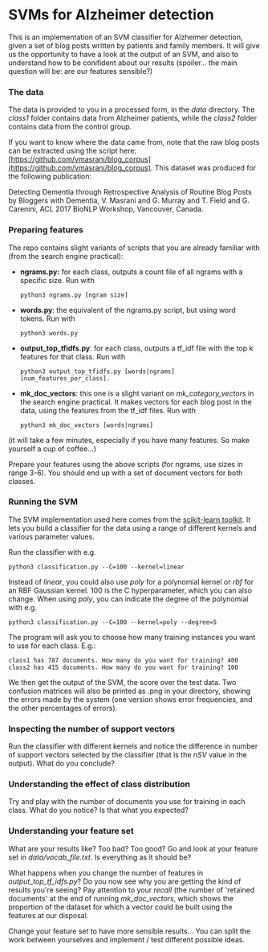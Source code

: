 # SVMs for Alzheimer detection

This is an implementation of an SVM classifier for Alzheimer detection, given a set of blog posts written by patients and family members. It will give us the opportunity to have a look at the output of an SVM, and also to understand how to be conifident about our results (spoiler... the main question will be: are our features sensible?)

### The data

The data is provided to you in a processed form, in the *data* directory. The *class1* folder contains data from Alzheimer patients, while the *class2* folder contains data from the control group. 

If you want to know where the data came from, note that the raw blog posts can be extracted using the script here: [https://github.com/vmasrani/blog_corpus](https://github.com/vmasrani/blog_corpus). This dataset was produced for the following publication:

Detecting Dementia through Retrospective Analysis of Routine Blog Posts by Bloggers with Dementia,
V. Masrani and G. Murray and T. Field and G. Carenini, ACL 2017 BioNLP Workshop, Vancouver, Canada.


### Preparing features

The repo contains slight variants of scripts that you are already familiar with (from the search engine practical):

* **ngrams.py:** for each class, outputs a count file of all ngrams with a specific size. Run with 

      python3 ngrams.py [ngram size]

* **words.py**: the equivalent of the ngrams.py script, but using word tokens. Run with

      python3 words.py

* **output_top_tfidfs.py**: for each class, outputs a tf\_idf file with the top k features for that class. Run with 

      python3 output_top_tfidfs.py [words|ngrams] [num_features_per_class].

* **mk_doc_vectors**: this one is a slight variant on *mk_category_vectors* in the search engine practical. It makes vectors for each blog post in the data, using the features from the tf\_idf files. Run with 

      python3 mk_doc_vectors [words|ngrams]

(it will take a few minutes, especially if you have many features. So make yourself a cup of coffee...)

Prepare your features using the above scripts (for ngrams, use sizes in range 3-6). You should end up with a set of document vectors for both classes.


### Running the SVM

The SVM implementation used here comes from the [scikit-learn toolkit](http://scikit-learn.org/stable/modules/generated/sklearn.svm.SVC.html#sklearn.svm.SVC). It lets you build a classifier for the data using a range of different kernels and various parameter values.

Run the classifier with e.g.

    python3 classification.py --C=100 --kernel=linear

Instead of *linear*, you could also use *poly* for a polynomial kernel or *rbf* for an RBF Gaussian kernel. 100 is the C hyperparameter, which you can also change. When using *poly*, you can indicate the degree of the polynomial with e.g.

    python3 classification.py --C=100 --kernel=poly --degree=5

The program will ask you to choose how many training instances you want to use for each class. E.g.:

    class1 has 787 documents. How many do you want for training? 400
    class2 has 415 documents. How many do you want for training? 100

We then get the output of the SVM, the score over the test data. Two confusion matrices will also be printed as .png in your directory, showing the errors made by the system (one version shows error frequencies, and the other percentages of errors).




### Inspecting the number of support vectors

Run the classifier with different kernels and notice the difference in number of support vectors selected by the classifier (that is the *nSV* value in the output). What do you conclude?


### Understanding the effect of class distribution

Try and play with the number of documents you use for training in each class. What do you notice? Is that what you expected?


### Understanding your feature set

What are your results like? Too bad? Too good? Go and look at your feature set in *data/vocab_file.txt*. Is everything as it should be? 

What happens when you change the number of features in *output\_top\_tf\_idfs.py*? Do you now see why you are getting the kind of results you're seeing? Pay attention to your *recall* (the number of 'retained documents' at the end of running *mk_doc_vectors*, which shows the proportion of the dataset for which a vector could be built using the features at our disposal.

Change your feature set to have more sensible results... You can split the work between yourselves and implement / test different possible ideas.



